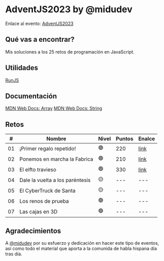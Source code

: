 # AdventJS2023 by @midudev

Enlace al evento: [AdventJS2023](https://adventjs.dev/es)

## Qué vas a encontrar?

Mis soluciones a los 25 retos de programación en JavaScript.

## Utilidades
[RunJS](https://runjs.app/)

## Documentación

[MDN Web Docs: Array](https://developer.mozilla.org/es/docs/Web/JavaScript/Reference/Global_Objects/Array)
[MDN Web Docs: String](https://developer.mozilla.org/es/docs/Web/JavaScript/Reference/Global_Objects/String)

## Retos

| #  | Nombre                       	| Nivel | Puntos | Enalce   |
|----|----------------------------------|-------|--------|----------|
| 01 | ¡Primer regalo repetido!     	| 🟢️    | 220    | [link](https://github.com/jmaleman/AdventJS2023/blob/main/challenges/01/01.js) |
| 02 | Ponemos en marcha la Fabrica 	| 🟢️    | 210    | [link](https://github.com/jmaleman/AdventJS2023/blob/main/challenges/02/02.js) |
| 03 | El elfto travieso                | 🟢️    | 330    | [link](https://github.com/jmaleman/AdventJS2023/blob/main/challenges/03/03.js) |
| 04 | Dale la vuelta a los paréntesis  | 🟡️    | ---    | ---      |
| 05 | El CyberTruck de Santa           | 🟡️    | ---    | ---      |
| 06 | Los renos de prueba              | 🟢️    | ---    | ---      |
| 07 | Las cajas en 3D                  | 🟢️    | ---    | ---      |

## Agradecimientos

A [@midudev](https://github.com/midudev) por su esfuerzo y dedicación en hacer este tipo de eventos, así como todo el material que aporta a la comunida de habla hispana día tras día.